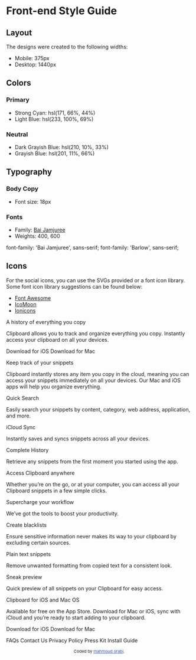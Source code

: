 # Front-end Style Guide

## Layout

The designs were created to the following widths:

- Mobile: 375px
- Desktop: 1440px

## Colors

### Primary

- Strong Cyan: hsl(171, 66%, 44%)
- Light Blue: hsl(233, 100%, 69%)

### Neutral

- Dark Grayish Blue: hsl(210, 10%, 33%)
- Grayish Blue: hsl(201, 11%, 66%)

## Typography

### Body Copy

- Font size: 18px

### Fonts

- Family: [Bai Jamjuree](https://fonts.google.com/specimen/Bai+Jamjuree)
- Weights: 400, 600

font-family: 'Bai Jamjuree', sans-serif;
font-family: 'Barlow', sans-serif;

## Icons

For the social icons, you can use the SVGs provided or a font icon library. Some font icon library suggestions can be found below:

- [Font Awesome](https://fontawesome.com)
- [IcoMoon](https://icomoon.io)
- [Ionicons](https://ionicons.com)















A history of everything you copy

  Clipboard allows you to track and organize everything you 
  copy. Instantly access your clipboard on all your devices.

  Download for iOS
  Download for Mac

  Keep track of your snippets

  Clipboard instantly stores any item you copy in the cloud, 
  meaning you can access your snippets immediately on all your 
  devices. Our Mac and iOS apps will help you organize everything.

  Quick Search

  Easily search your snippets by content, category, web address, application, and more.

  iCloud Sync

  Instantly saves and syncs snippets across all your devices.

  Complete History

  Retrieve any snippets from the first moment you started using the app.

  Access Clipboard anywhere

  Whether you’re on the go, or at your computer, you can access all your Clipboard 
  snippets in a few simple clicks.

  Supercharge your workflow

  We’ve got the tools to boost your productivity.

  Create blacklists

  Ensure sensitive information never makes its way to your clipboard by excluding certain sources.

  Plain text snippets

  Remove unwanted formatting from copied text for a consistent look.

  Sneak preview

  Quick preview of all snippets on your Clipboard for easy access.

  Clipboard for iOS and Mac OS

  Available for free on the App Store. Download for Mac or iOS, sync with iCloud 
  and you’re ready to start adding to your clipboard.

  Download for iOS
  Download for Mac

  FAQs
  Contact Us
  Privacy Policy
  Press Kit
  Install Guide















  <style>
    .attribution {
      font-size: 11px;
      text-align: center;
    }

    .attribution a {
      color: hsl(228, 45%, 44%);
    }
  </style>
<footer>
    <p class="attribution">
      Coded by <a href="#">mahmoud orabi</a>.
    </p>
  </footer>